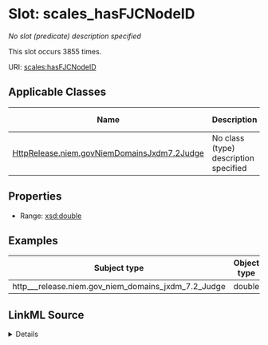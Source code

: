 

# Slot: scales_hasFJCNodeID


_No slot (predicate) description specified_






This slot occurs 3855 times.


URI: [scales:hasFJCNodeID](http://schemas.scales-okn.org/rdf/scales#hasFJCNodeID)



<!-- no inheritance hierarchy -->





## Applicable Classes

| Name | Description | Modifies Slot |
| --- | --- | --- |
| [HttpRelease.niem.govNiemDomainsJxdm7.2Judge](../classes/HttpRelease.niem.govNiemDomainsJxdm7.2Judge.md) | No class (type) description specified |  yes  |







## Properties

* Range: [xsd:double](http://www.w3.org/2001/XMLSchema#double)






## Examples

| Subject type | Object type | Example subject | Example object | Occurrences |
| --- | --- | --- | --- | --- |
| http___release.niem.gov_niem_domains_jxdm_7.2_Judge | double | scales:/JudgeEntity/SJ000002 | 1388511.0 | 3855 |




## LinkML Source

<details>

```yaml
name: scales_hasFJCNodeID
annotations:
  count:
    tag: count
    value: 3855
description: No slot (predicate) description specified
examples:
- object:
    example_object: '1388511.0'
    example_object_type: double
    example_predicate: scales:hasFJCNodeID
    example_subject: scales:/JudgeEntity/SJ000002
    example_subject_type: http___release.niem.gov_niem_domains_jxdm_7.2_Judge
from_schema: scales-kg
rank: 1000
slot_uri: scales:hasFJCNodeID
alias: scales_hasFJCNodeID
domain_of:
- http___release.niem.gov_niem_domains_jxdm_7.2_Judge
range: double

```
</details>